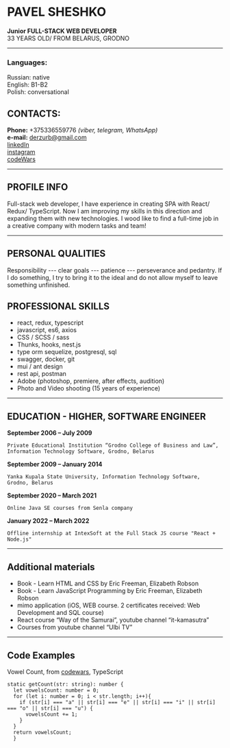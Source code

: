 # PAVEL SHESHKO
[1]: https://sun1.beltelecom-by-minsk.userapi.com/s/v1/ig2/vell1kuxSksveyuiNHLMHmbZ2SIU9MYiHEGvFMMjLnqXfzShBMc4GQ73yUfcPIlv7gt8ja_YaOPliOAuVYtOoEsI.jpg?size=200x200&quality=96&crop=0,0,602,602&ava=1 "Avatar"
**Junior FULL-STACK WEB DEVELOPER** \
33 YEARS OLD/ 
FROM BELARUS, GRODNO 

---
### Languages: 
Russian: native \
English: B1-B2 \
Polish: conversational

## CONTACTS:
**Phone:** +375336559776 _(viber, telegram, WhatsApp)_ \
**e-mail:** derzurb@gmail.com \
[linkedIn](https://www.linkedin.com/in/sheshko-pavel) \
[instagram](https://www.instagram.com/sheshko_pavel)  \
[codeWars](https://www.codewars.com/users/SheshkoPavel)

---
## PROFILE INFO
Full-stack web developer, I have experience in creating SPA with 
React/ Redux/ TypeScript. Now I am improving my skills in this
direction and expanding them with new technologies.
I wood like to find a full-time job in a creative company with
modern tasks and team!

---
## PERSONAL QUALITIES
Responsibility  ---  clear goals  ---  patience --- perseverance and pedantry. If I do something, I try to bring it to the ideal and do not allow myself to leave something unfinished.

## PROFESSIONAL SKILLS
- react, redux, typescript 
- javascript, es6, axios 
- CSS / SCSS / sass 
- Thunks, hooks, nest.js 
- type orm sequelize, postgresql, sql 
- swagger, docker, git 
- mui / ant design 
- rest api, postman 
- Adobe (photoshop, premiere, after effects, audition) 
- Photo and Video shooting (15 years of experience)

---
## EDUCATION - HIGHER, SOFTWARE ENGINEER

**September 2006 – July 2009**

	Private Educational Institution “Grodno College of Business and Law”, Information Technology Software, Grodno, Belarus

**September 2009 – January 2014**

	Yanka Kupala State University, Information Technology Software,	Grodno, Belarus

**September 2020 – March 2021**

	Online Java SE courses from Senla company

**January 2022 – March 2022**

	Offline internship at IntexSoft at the Full Stack JS course "React + Node.js"

---
## Additional materials
- Book - Learn HTML and CSS by Eric Freeman, Elizabeth Robson 
- Book - Learn JavaScript Programming by Eric Freeman, 	Elizabeth Robson
- mimo application (iOS, WEB course. 2 certificates received: 
	Web Development and SQL course)
- React course “Way of the Samurai”, youtube channel “it-kamasutra”
- Courses from youtube channel “Ulbi TV”

---
## Code Examples
Vowel Count, from [codewars](https://www.codewars.com/kata/54ff3102c1bad923760001f3), TypeScript
```
static getCount(str: string): number {
  let vowelsCount: number = 0;
  for (let i: number = 0; i < str.length; i++){
    if (str[i] === "a" || str[i] === "e" || str[i] === "i" || str[i] === "o" || str[i] === "u") {
      vowelsCount += 1;
    }
  }   
  return vowelsCount;
  }
```